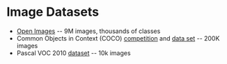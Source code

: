 # Image Datasets

- [Open Images](https://github.com/openimages/dataset) -- 9M images, thousands of classes
- Common Objects in Context (COCO) [competition](https://places-coco2017.github.io/#winners) and [data set](http://cocodataset.org/#overview) -- 200K images
- Pascal VOC 2010 [dataset](http://www.cs.stanford.edu/~roxozbeh/pascal-context/#statistics) -- 10k images
